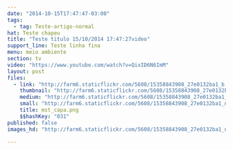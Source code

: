 ```yaml
---
date: "2014-10-15T17:47:47-03:00"
tags:
  - tag: Teste-artigo-normal
hat: Teste chapeu
title: "Teste titulo 15/10/2014 17:47:27video"
support_line: Teste linha fina
menu: meio ambiente
section: tv
video: "https://www.youtube.com/watch?v=QixID6N6ImM"
layout: post
files:
  - link: "http://farm6.staticflickr.com/5608/15358843908_27e0132ba1_b.jpg"
    thumbnail: "http://farm6.staticflickr.com/5608/15358843908_27e0132ba1_t.jpg"
    medium: "http://farm6.staticflickr.com/5608/15358843908_27e0132ba1_z.jpg"
    small: "http://farm6.staticflickr.com/5608/15358843908_27e0132ba1_n.jpg"
    title: mst_capa.png
    $$hashKey: "031"
published: false
images_hd: "http://farm6.staticflickr.com/5608/15358843908_27e0132ba1_n.jpg"

---
```

